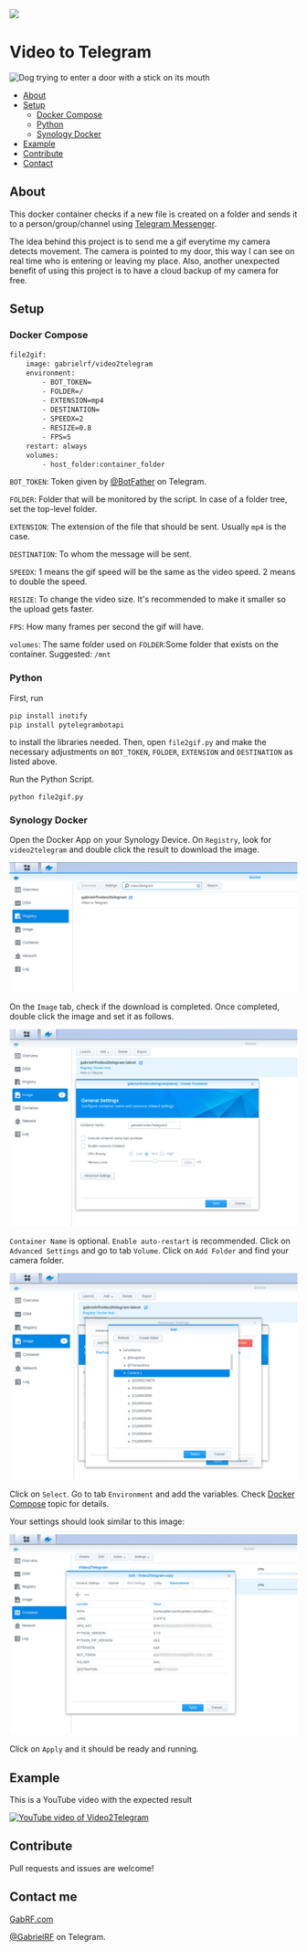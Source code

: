 [![](https://dockerbuildbadges.quelltext.eu/status.svg?organization=gabrielrf&repository=video2telegram)](https://hub.docker.com/r/gabrielrf/video2telegram/builds/)

# Video to Telegram

![Dog trying to enter a door with a stick on its mouth](https://media.giphy.com/media/xIsRzrb2F4xgI/giphy.gif)

* [About](#about)
* [Setup](#setup)
  * [Docker Compose](#docker-compose)
  * [Python](#python)
  * [Synology Docker](#synology-docker)
* [Example](#example)
* [Contribute](#contribute)
* [Contact](#contact-me)

## About

This docker container checks if a new file is created on a folder and sends it to a person/group/channel using [Telegram Messenger](https://telegram.org).

The idea behind this project is to send me a gif everytime my camera detects movement. The camera is pointed to my door, this way I can see on real time who is entering or leaving my place. Also, another unexpected benefit of using this project is to have a cloud backup of my camera for free. 

## Setup

### Docker Compose

```
file2gif:
    image: gabrielrf/video2telegram
    environment:
        - BOT_TOKEN=
        - FOLDER=/
        - EXTENSION=mp4
        - DESTINATION=
        - SPEEDX=2
        - RESIZE=0.8
        - FPS=5
    restart: always
    volumes:
        - host_folder:container_folder
```

`BOT_TOKEN`: Token given by [@BotFather](https://t.me/BotFather) on Telegram.

`FOLDER`: Folder that will be monitored by the script. In case of a folder tree, set the top-level folder.

`EXTENSION`: The extension of the file that should be sent. Usually `mp4` is the case.

`DESTINATION`: To whom the message will be sent.

`SPEEDX`: 1 means the gif speed will be the same as the video speed. 2 means to double the speed.

`RESIZE`: To change the video size. It's recommended to make it smaller so the upload gets faster.

`FPS`: How many frames per second the gif will have.

`volumes`: The same folder used on `FOLDER`:Some folder that exists on the container. Suggested: `/mnt`

### Python

First, run 

```
pip install inotify
pip install pytelegrambotapi
```

to install the libraries needed. Then, open `file2gif.py` and make the necessary adjustments on `BOT_TOKEN`, `FOLDER`, `EXTENSION` and `DESTINATION` as listed above. 

Run the Python Script.

```
python file2gif.py
```

### Synology Docker

Open the Docker App on your Synology Device. On `Registry`, look for `video2telegram` and double click the result to download the image. 

![Synology Registry](img/synology_registry.png)

On the `Image` tab, check if the download is completed. Once completed, double click the image and set it as follows.

![Synology Container Launch image 1](img/synology_container_1.png)

`Container Name` is optional. `Enable auto-restart` is recommended.
Click on `Advanced Settings` and go to tab `Volume`. Click on `Add Folder` and find your camera folder. 

![Synology Container Launch image 2](img/synology_container_2.png)

Click on `Select`. Go to tab `Environment` and add the variables. Check [Docker Compose](#docker-compose) topic for details.

Your settings should look similar to this image:

![Synology Container Launch image 3](img/synology_container_3.png)

Click on `Apply` and it should be ready and running.

## Example

This is a YouTube video with the expected result

[![YouTube video of Video2Telegram](https://img.youtube.com/vi/f4AZRUY2RME/0.jpg)](https://www.youtube.com/watch?v=f4AZRUY2RME)

## Contribute

Pull requests and issues are welcome! 

## Contact me

[GabRF.com](https://gabrf.com)

[@GabrielRF](https://t.me/gabrielrf) on Telegram.
